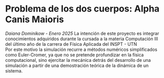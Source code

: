 <h1>Problema de los dos cuerpos: Alpha Canis Maioris</h1>
<i>Daiana Dominikow - Enero 2025</i>
La intención de este proyecto es integrar conocimientos adquiridos durante la cursada a la materia Computación III del último año de la carrera de Física Aplicada del INSPT - UTN<br>
Por este motivo la simulación recurre a métodos numéricos simplificados como Euler-Cromer, ya que no se pretende profundizar en la física computacional, sino ejercitar la mecánica detrás del desarrollo de una simulación a partir de una demostración teórica de la dinámica de un sistema.